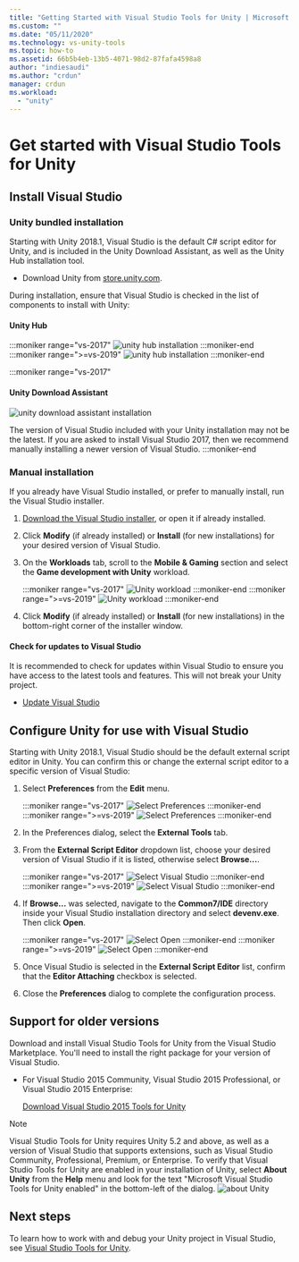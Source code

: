 ```yaml
---
title: "Getting Started with Visual Studio Tools for Unity | Microsoft Docs"
ms.custom: ""
ms.date: "05/11/2020"
ms.technology: vs-unity-tools
ms.topic: how-to
ms.assetid: 66b5b4eb-13b5-4071-98d2-87fafa4598a8
author: "indiesaudi"
ms.author: "crdun"
manager: crdun
ms.workload:
  - "unity"
---
```

# Get started with Visual Studio Tools for Unity

## Install Visual Studio

### Unity bundled installation

Starting with Unity 2018.1, Visual Studio is the default C# script editor for Unity, and is included in the Unity Download Assistant, as well as the Unity Hub installation tool.

- Download Unity from [store.unity.com](https://store.unity.com/).

During installation, ensure that Visual Studio is checked in the list of components to install with Unity:

#### Unity Hub

:::moniker range="vs-2017"
![unity hub installation](media/vs-2017/vstu-unity-hub.png)
:::moniker-end
:::moniker range=">=vs-2019"
![unity hub installation](media/vs-2019/vstu-unity-hub.png)
:::moniker-end

:::moniker range="vs-2017"

#### Unity Download Assistant

![unity download assistant installation](media/vs-2017/vstu-download-assistant.png)

The version of Visual Studio included with your Unity installation may not be the latest. If you are asked to install Visual Studio 2017, then we recommend manually installing a newer version of Visual Studio.
:::moniker-end

### Manual installation

If you already have Visual Studio installed, or prefer to manually install, run the Visual Studio installer.

1. [Download the Visual Studio installer](../install/install-visual-studio.md), or open it if already installed.

1. Click **Modify** (if already installed) or **Install** (for new installations) for your desired version of Visual Studio.

1. On the **Workloads** tab, scroll to the **Mobile & Gaming** section and select the **Game development with Unity** workload.

   :::moniker range="vs-2017"
   ![Unity workload](media/vs-2017/vstu-unity-workload.png)
   :::moniker-end
   :::moniker range=">=vs-2019"
   ![Unity workload](media/vs-2019/vstu-unity-workload.png)
   :::moniker-end

1. Click **Modify** (if already installed) or **Install** (for new installations) in the bottom-right corner of the installer window.

#### Check for updates to Visual Studio

It is recommended to check for updates within Visual Studio to ensure you have access to the latest tools and features. This will not break your Unity project.

- [Update Visual Studio](../install/update-visual-studio.md)

## Configure Unity for use with Visual Studio

Starting with Unity 2018.1, Visual Studio should be the default external script editor in Unity. You can confirm this or change the external script editor to a specific version of Visual Studio:

1. Select **Preferences** from the **Edit** menu.

   :::moniker range="vs-2017"
   ![Select Preferences](media/vs-2017/vstu-unity-preferences.png)
   :::moniker-end
   :::moniker range=">=vs-2019"
   ![Select Preferences](media/vs-2019/vstu-unity-preferences.png)
   :::moniker-end

2. In the Preferences dialog, select the **External Tools** tab.

3. From the **External Script Editor** dropdown list, choose your desired version of Visual Studio if it is listed, otherwise select **Browse...**.

   :::moniker range="vs-2017"
   ![Select Visual Studio](media/vs-2017/vstu-unity-external-tools.png)
   :::moniker-end
   :::moniker range=">=vs-2019"
   ![Select Visual Studio](media/vs-2019/vstu-unity-external-tools.png)
   :::moniker-end

4. If **Browse...** was selected, navigate to the **Common7/IDE** directory inside your Visual Studio installation directory and select **devenv.exe**. Then click **Open**.

   :::moniker range="vs-2017"
   ![Select Open](media/vs-2017/vstu-browse-for-application.png)
   :::moniker-end
   :::moniker range=">=vs-2019"
   ![Select Open](media/vs-2019/vstu-browse-for-application.png)
   :::moniker-end

5. Once Visual Studio is selected in the **External Script Editor** list, confirm that the **Editor Attaching** checkbox is selected.

6. Close the **Preferences** dialog to complete the configuration process.

## Support for older versions

Download and install Visual Studio Tools for Unity from the Visual Studio Marketplace. You'll need to install the right package for your version of Visual Studio.

- For Visual Studio 2015 Community, Visual Studio 2015 Professional, or Visual Studio 2015 Enterprise:

   [Download Visual Studio 2015 Tools for Unity](https://marketplace.visualstudio.com/items?itemName=SebastienLebreton.VisualStudio2015ToolsforUnity)

> [!NOTE]
> Visual Studio Tools for Unity requires Unity 5.2 and above, as well as a version of Visual Studio that supports extensions, such as Visual Studio Community, Professional, Premium, or Enterprise. To verify that Visual Studio Tools for Unity are enabled in your installation of Unity, select **About Unity** from the **Help** menu and look for the text "Microsoft Visual Studio Tools for Unity enabled" in the bottom-left of the dialog.
> ![about Unity](media/vs-2019/vstu-about-unity.png)

## Next steps

 To learn how to work with and debug your Unity project in Visual Studio, see [Visual Studio Tools for Unity](../cross-platform/using-visual-studio-tools-for-unity.md).
